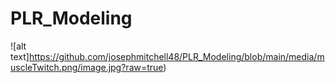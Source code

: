 # PLR_Modeling
![alt text]https://github.com/josephmitchell48/PLR_Modeling/blob/main/media/muscleTwitch.png/image.jpg?raw=true)
